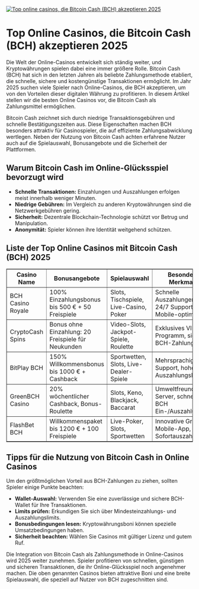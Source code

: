 [![Top online casinos, die Bitcoin Cash (BCH) akzeptieren 2025](https://123-caf.pages.dev/gitsignup.png)](https://vrmoo.ru/Bt82HjjY)

<h1>Top Online Casinos, die Bitcoin Cash (BCH) akzeptieren 2025</h1>  <p>Die Welt der Online-Casinos entwickelt sich ständig weiter, und Kryptowährungen spielen dabei eine immer größere Rolle. Bitcoin Cash (BCH) hat sich in den letzten Jahren als beliebte Zahlungsmethode etabliert, die schnelle, sichere und kostengünstige Transaktionen ermöglicht. Im Jahr 2025 suchen viele Spieler nach Online-Casinos, die BCH akzeptieren, um von den Vorteilen dieser digitalen Währung zu profitieren. In diesem Artikel stellen wir die besten Online Casinos vor, die Bitcoin Cash als Zahlungsmittel ermöglichen.</p>  <p>Bitcoin Cash zeichnet sich durch niedrige Transaktionsgebühren und schnelle Bestätigungszeiten aus. Diese Eigenschaften machen BCH besonders attraktiv für Casinospieler, die auf effiziente Zahlungsabwicklung wertlegen. Neben der Nutzung von Bitcoin Cash achten erfahrene Nutzer auch auf die Spielauswahl, Bonusangebote und die Sicherheit der Plattformen.</p>  <h2>Warum Bitcoin Cash im Online-Glücksspiel bevorzugt wird</h2>  <ul>   <li><strong>Schnelle Transaktionen:</strong> Einzahlungen und Auszahlungen erfolgen meist innerhalb weniger Minuten.</li>   <li><strong>Niedrige Gebühren:</strong> Im Vergleich zu anderen Kryptowährungen sind die Netzwerkgebühren gering.</li>   <li><strong>Sicherheit:</strong> Dezentrale Blockchain-Technologie schützt vor Betrug und Manipulation.</li>   <li><strong>Anonymität:</strong> Spieler können ihre Identität weitgehend schützen.</li> </ul>  <h2>Liste der Top Online Casinos mit Bitcoin Cash (BCH) 2025</h2>  <table border="1" cellpadding="8" cellspacing="0" style="border-collapse:collapse; width:100%;">   <thead>     <tr>       <th>Casino Name</th>       <th>Bonusangebote</th>       <th>Spielauswahl</th>       <th>Besondere Merkmale</th>     </tr>   </thead>   <tbody>     <tr>       <td>BCH Casino Royale</td>       <td>100% Einzahlungsbonus bis 500 € + 50 Freispiele</td>       <td>Slots, Tischspiele, Live-Casino, Poker</td>       <td>Schnelle Auszahlungen, 24/7 Support, Mobile-optimiert</td>     </tr>     <tr>       <td>CryptoCash Spins</td>       <td>Bonus ohne Einzahlung: 20 Freispiele für Neukunden</td>       <td>Video-Slots, Jackpot-Spiele, Roulette</td>       <td>Exklusives VIP-Programm, sichere BCH-Zahlungen</td>     </tr>     <tr>       <td>BitPlay BCH</td>       <td>150% Willkommensbonus bis 1000 € + Cashback</td>       <td>Sportwetten, Slots, Live-Dealer-Spiele</td>       <td>Mehrsprachiger Support, hohe Auszahlungslimits</td>     </tr>     <tr>       <td>GreenBCH Casino</td>       <td>20% wöchentlicher Cashback, Bonus-Roulette</td>       <td>Slots, Keno, Blackjack, Baccarat</td>       <td>Umweltfreundliche Server, schnelle BCH Ein-/Auszahlungen</td>     </tr>     <tr>       <td>FlashBet BCH</td>       <td>Willkommenspaket bis 1200 € + 100 Freispiele</td>       <td>Live-Poker, Slots, Sportwetten</td>       <td>Innovative Grafik, Mobile-App, Sofortauszahlungen</td>     </tr>   </tbody> </table>  <h2>Tipps für die Nutzung von Bitcoin Cash in Online Casinos</h2>  <p>Um den größtmöglichen Vorteil aus BCH-Zahlungen zu ziehen, sollten Spieler einige Punkte beachten:</p>  <ul>   <li><strong>Wallet-Auswahl:</strong> Verwenden Sie eine zuverlässige und sichere BCH-Wallet für Ihre Transaktionen.</li>   <li><strong>Limits prüfen:</strong> Erkundigen Sie sich über Mindesteinzahlungs- und Auszahlungslimits.</li>   <li><strong>Bonusbedingungen lesen:</strong> Kryptowährungsboni können spezielle Umsatzbedingungen haben.</li>   <li><strong>Sicherheit beachten:</strong> Wählen Sie Casinos mit gültiger Lizenz und gutem Ruf.</li> </ul>  <p>Die Integration von Bitcoin Cash als Zahlungsmethode in Online-Casinos wird 2025 weiter zunehmen. Spieler profitieren von schnellen, günstigen und sicheren Transaktionen, die ihr Online-Glücksspiel noch angenehmer machen. Die oben genannten Casinos bieten attraktive Boni und eine breite Spielauswahl, die speziell auf Nutzer von BCH zugeschnitten sind.</p>